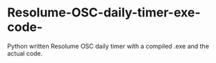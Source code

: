 # Resolume-OSC-daily-timer-exe-code-
Python written Resolume OSC daily timer with a compiled .exe and the actual code.
